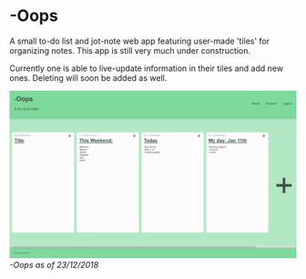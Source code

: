 # -Oops

A small to-do list and jot-note web app featuring user-made 'tiles' for organizing notes. This app is still very much under construction.

Currently one is able to live-update information in their tiles and add new ones. Deleting will soon be added as well.

![-Oops as of 23/12/2018](https://raw.githubusercontent.com/AidenH/-Oops/master/oops/static/img/23-12-2018.jpg)
*-Oops as of 23/12/2018*
